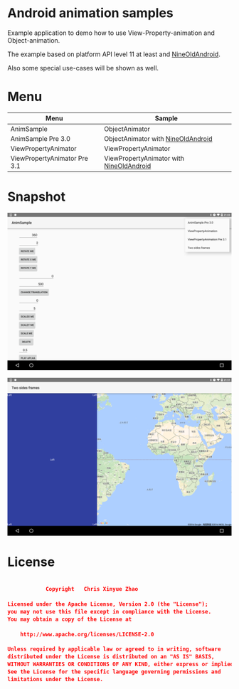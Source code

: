 Android animation samples
==========

Example application to demo how to use View-Property-animation and Object-animation.

The example based on platform API level 11 at least and [NineOldAndroid](https://github.com/JakeWharton/NineOldAndroids).

Also some special use-cases will be shown as well.


# Menu

|Menu|Sample|
|---|---|
|AnimSample|ObjectAnimator|
|AnimSample Pre 3.0|ObjectAnimator with [NineOldAndroid](https://github.com/JakeWharton/NineOldAndroids)|
|ViewPropertyAnimator|ViewPropertyAnimator|
|ViewPropertyAnimator Pre 3.1|ViewPropertyAnimator with [NineOldAndroid](https://github.com/JakeWharton/NineOldAndroids)|

# Snapshot
![Screen](/media/main-menu.png)

[![2 sides animation](/media/twoSidesAnim.png)](/media/twoSidesAnim.mp4)

License
======
```json

			Copyright   Chris Xinyue Zhao

Licensed under the Apache License, Version 2.0 (the "License");
you may not use this file except in compliance with the License.
You may obtain a copy of the License at

    http://www.apache.org/licenses/LICENSE-2.0

Unless required by applicable law or agreed to in writing, software
distributed under the License is distributed on an "AS IS" BASIS,
WITHOUT WARRANTIES OR CONDITIONS OF ANY KIND, either express or implied.
See the License for the specific language governing permissions and
limitations under the License.
```
